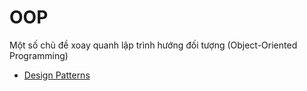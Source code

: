 # OOP
Một số chủ đề xoay quanh lập trình hướng đối tượng (Object-Oriented Programming)
- [Design Patterns](/Design%20Patterns/)
